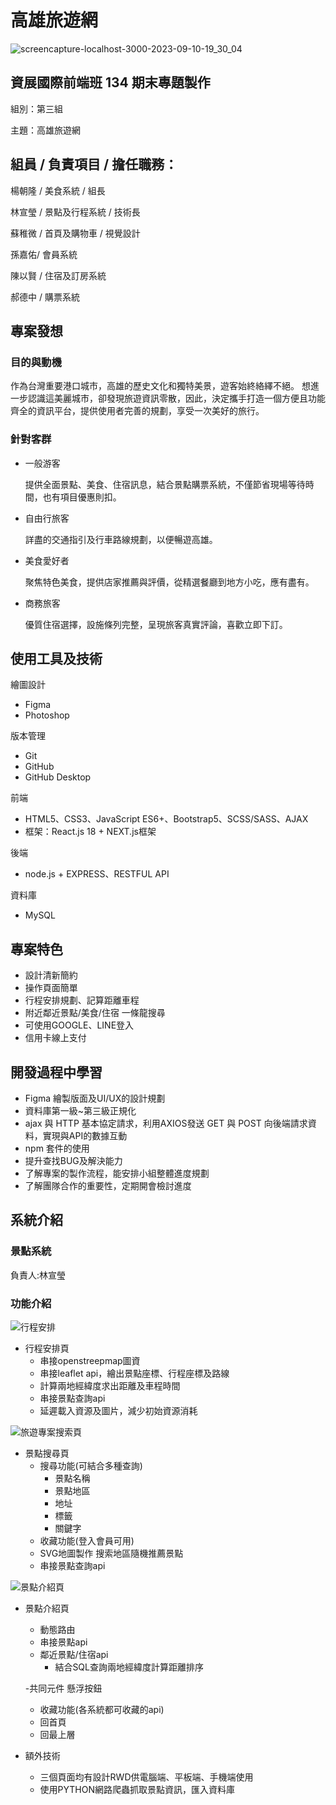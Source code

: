 # 高雄旅遊網
![screencapture-localhost-3000-2023-09-10-19_30_04](https://github.com/XuanYing0915/KH_Travel_Project/assets/133011607/1e3c2ae5-773b-41b8-9e3a-041a3a0711f4)





## 資展國際前端班 134 期末專題製作

組別：第三組

主題：高雄旅遊網



組員 / 負責項目 / 擔任職務：
------------------------------------------------
楊朝隆 / 美食系統 / 組長 

林宣瑩 / 景點及行程系統 / 技術長  

蘇稚微 / 首頁及購物車 / 視覺設計

孫嘉佑/ 會員系統 

陳以賢 / 住宿及訂房系統 

郝德中 / 購票系統

## 專案發想
### 目的與動機
作為台灣重要港口城市，高雄的歷史文化和獨特美景，遊客始終絡繹不絕。
想進一步認識這美麗城市，卻發現旅遊資訊零散，因此，決定攜手打造一個方便且功能齊全的資訊平台，提供使用者完善的規劃，享受一次美好的旅行。

### 針對客群
- 一般游客
  
  提供全面景點、美食、住宿訊息，結合景點購票系統，不僅節省現場等待時間，也有項目優惠則扣。
- 自由行旅客
  
  詳盡的交通指引及行車路線規劃，以便暢遊高雄。
- 美食愛好者
  
  聚焦特色美食，提供店家推薦與評價，從精選餐廳到地方小吃，應有盡有。
- 商務旅客
  
  優質住宿選擇，設施條列完整，呈現旅客真實評論，喜歡立即下訂。


## 使用工具及技術

繪圖設計
- Figma
- Photoshop

版本管理
- Git
- GitHub
- GitHub Desktop

前端
- HTML5、CSS3、JavaScript ES6+、Bootstrap5、SCSS/SASS、AJAX
- 框架：React.js 18 + NEXT.js框架

後端
- node.js + EXPRESS、RESTFUL API

資料庫
- MySQL


## 專案特色
- 設計清新簡約
- 操作頁面簡單
- 行程安排規劃、記算距離車程
- 附近鄰近景點/美食/住宿 一條龍搜尋
- 可使用GOOGLE、LINE登入
- 信用卡線上支付


## 開發過程中學習
- Figma 繪製版面及UI/UX的設計規劃
- 資料庫第一級~第三級正規化
- ajax 與 HTTP 基本協定請求，利用AXIOS發送 GET 與 POST 向後端請求資料，實現與API的數據互動
- npm 套件的使用
- 提升查找BUG及解決能力
- 了解專案的製作流程，能安排小組整體進度規劃
- 了解團隊合作的重要性，定期開會檢討進度


系統介紹
--------------------------------
### 景點系統             
負責人:林宣瑩
### 功能介紹
![行程安排](https://github.com/XuanYing0915/KH_Travel_Project/assets/133011607/5f751b37-b85a-4ed7-a450-e96355d9e84e)

- 行程安排頁
  - 串接openstreepmap圖資
  - 串接leaflet api，繪出景點座標、行程座標及路線
  - 計算兩地經緯度求出距離及車程時間
  - 串接景點查詢api
  - 延遲載入資源及圖片，減少初始資源消耗
 
![旅遊專案搜索頁](https://github.com/XuanYing0915/KH_Travel_Project/assets/133011607/b72007f7-9216-4826-b31d-e4b80d55f2c5)

- 景點搜尋頁
  - 搜尋功能(可結合多種查詢)
     - 景點名稱
     - 景點地區
     - 地址
     - 標籤  
     - 關鍵字
  - 收藏功能(登入會員可用)
  - SVG地圖製作 搜索地區隨機推薦景點
  - 串接景點查詢api
 
![景點介紹頁](https://github.com/XuanYing0915/KH_Travel_Project/assets/133011607/f712b58a-599c-4076-8cf8-8782a7148078)

- 景點介紹頁
  - 動態路由
  - 串接景點api
  - 鄰近景點/住宿api
     - 結合SQL查詢兩地經緯度計算距離排序
       
  -共同元件 懸浮按鈕
     - 收藏功能(各系統都可收藏的api)
     - 回首頁
     - 回最上層
   
- 額外技術
    - 三個頁面均有設計RWD供電腦端、平板端、手機端使用
    - 使用PYTHON網路爬蟲抓取景點資訊，匯入資料庫
   



